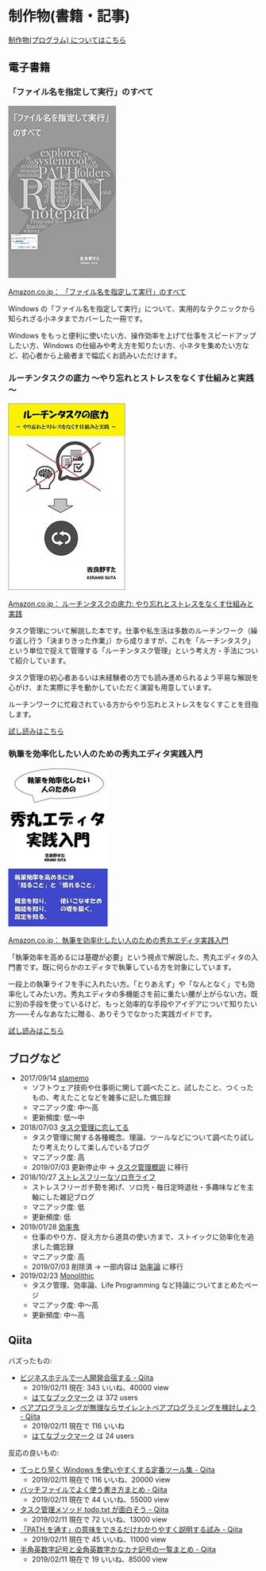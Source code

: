 # 制作物(書籍・記事)
[制作物(プログラム) についてはこちら](works.md)

## 電子書籍

### 「ファイル名を指定して実行」のすべて
![cover_allofrundialog.jpg](img/cover_allofrundialog.jpg)

[Amazon.co.jp： 「ファイル名を指定して実行」のすべて](https://www.amazon.co.jp/dp/B07JF3BHP5/)

Windows の「ファイル名を指定して実行」について、実用的なテクニックから知られざる小ネタまでカバーした一冊です。

Windows をもっと便利に使いたい方、操作効率を上げて仕事をスピードアップしたい方、Windows の仕組みや考え方を知りたい方、小ネタを集めたい方など、初心者から上級者まで幅広くお読みいただけます。

### ルーチンタスクの底力 ～やり忘れとストレスをなくす仕組みと実践～
![cover_routinetask_power.jpg](img/cover_routinetask_power.jpg)

[Amazon.co.jp： ルーチンタスクの底力: やり忘れとストレスをなくす仕組みと実践](https://www.amazon.co.jp/dp/B07MJW8MVD)

タスク管理について解説した本です。仕事や私生活は多数のルーチンワーク（繰り返し行う「決まりきった作業」）から成りますが、これを「ルーチンタスク」という単位で捉えて管理する「ルーチンタスク管理」という考え方・手法について紹介しています。

タスク管理の初心者あるいは未経験者の方でも読み進められるよう平易な解説を心がけ、また実際に手を動かしていただく演習も用意しています。

ルーチンワークに忙殺されている方からやり忘れとストレスをなくすことを目指します。

[試し読みはこちら](https://stakiran.github.io/ebook_power_of_routinetask/)

### 執筆を効率化したい人のための秀丸エディタ実践入門
![cover_hidemaru_efficy.jpg](img/cover_hidemaru_efficy.jpg)

[Amazon.co.jp： 執筆を効率化したい人のための秀丸エディタ実践入門](https://www.amazon.co.jp/dp/B07R6FTSMT)

「執筆効率を高めるには基礎が必要」という視点で解説した、秀丸エディタの入門書です。既に何らかのエディタで執筆している方を対象にしています。

一段上の執筆ライフを手に入れたい方。「とりあえず」や「なんとなく」でも効率化してみたい方。秀丸エディタの多機能さを前に重たい腰が上がらない方。既に別の手段を使っているけど、もっと効率的な手段やアイデアについて知りたい方――そんなあなたに贈る、ありそうでなかった実践ガイドです。

[試し読みはこちら](https://stakiran.github.io/ebook_hidemarueditor/)

## ブログなど
- 2017/09/14 [stamemo](http://stakiran.hatenablog.com/)
  - ソフトウェア技術や仕事術に関して調べたこと、試したこと、つくったもの、考えたことなどを雑多に記した備忘録
  - マニアック度: 中～高
  - 更新頻度: 低～中
- 2018/07/03 [タスク管理に恋してる](https://ilovetaskmanagement.hatenablog.com/)
  - タスク管理に関する各種概念、理論、ツールなどについて調べたり試したり考えたりして楽しんでいるブログ
  - マニアック度: 高
  - 2019/07/03 更新停止中 → [タスク管理概説](https://stakiran.github.io/monolithic/task_management.html) に移行
- 2018/10/27 [ストレスフリーなソロ充ライフ](https://stressfree-fulfilling-solo.hatenablog.com/)
  - ストレスフリーガチ勢を掲げ、ソロ充・毎日定時退社・多趣味などを主軸にした雑記ブログ
  - マニアック度: 低
  - 更新頻度: 低
- 2019/01/28 [効率鬼](https://kouritsuoni.hatenablog.com/)
  - 仕事のやり方、捉え方から道具の使い方まで、ストイックに効率化を追求した備忘録
  - マニアック度: 高
  - 2019/07/03 削除済 → 一部内容は [効率論](https://stakiran.github.io/monolithic/efficy.html) に移行
- 2019/02/23 [Monolithic](https://stakiran.github.io/monolithic/)
  - タスク管理、効率論、Life Programming など持論についてまとめたページ
  - マニアック度: 中～高
  - 更新頻度: 中～高

## Qiita
バズったもの:

- [ビジネスホテルで一人開発合宿する - Qiita](https://qiita.com/sta/items/65e20f74d4891ab3625d)
  - 2019/02/11 現在: 343 いいね、40000 view
  - [はてなブックマーク](http://b.hatena.ne.jp/entry/s/qiita.com/sta/items/65e20f74d4891ab3625d) は 372 users
- [ベアプログラミングが無理ならサイレントベアプログラミングを検討しよう - Qiita](https://qiita.com/sta/items/6661cfcb57cfefa9a36a)
  - 2019/02/11 現在で 116 いいね
  - [はてなブックマーク](http://b.hatena.ne.jp/entry/s/qiita.com/sta/items/6661cfcb57cfefa9a36a) は 24 users

反応の良いもの:

- [てっとり早く Windows を使いやすくする定番ツール集 - Qiita](https://qiita.com/sta/items/65b6ed5c0c349c03fb40)
  - 2019/02/11 現在で 116 いいね、20000 view
- [バッチファイルでよく使う書き方まとめ - Qiita](https://qiita.com/sta/items/8cab80fe74b8dcfa5336)
  - 2019/02/11 現在で 44 いいね、55000 view
- [タスク管理メソッド todo.txt が面白そう - Qiita](https://qiita.com/sta/items/0f72c9c956cf05df8141)
  - 2019/02/11 現在で 72 いいね、13000 view
- [「PATH を通す」の意味をできるだけわかりやすく説明する試み - Qiita](https://qiita.com/sta/items/63e1048025d1830d12fd)
  - 2019/02/11 現在で 45 いいね、11000 view
- [半角英数字記号と全角英数字かなカナ記号の一覧まとめ - Qiita](https://qiita.com/sta/items/848e7a8c4699a59c604f)
  - 2019/02/11 現在で 19 いいね、85000 view
